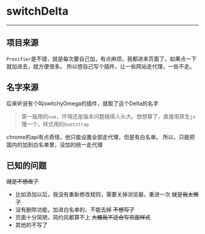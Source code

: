 # switchDelta

---------------------
## 项目来源
`Proxifier`是不错，就是每次要自己加，有点麻烦，我都进来页面了，如果点一下就加进去，就方便很多。
所以想自己写个插件，让一些网站走代理，一些不走。

## 名字来源
后来听说有个叫switchyOmega的插件，就取了这个Delta的名字

> 第一版用的`vue`，环境还是版本问题搞得人头大。想想算了，直接用原生`js`撸一个，样式用的`bootstrap`

chrome的api有点奇怪，他只能设置全部走代理，但是有白名单。
所以，只能把国内的加到白名单里，没加的统一走代理

## 已知的问题
~~就是不想改了~~
- 比如添加以后，我没有重新修改规则，需要关掉浏览器，重进一次 ~~就是我太懒了~~
- 没有删除功能，加进白名单的，不能去掉  ~~不想写了~~
- 页面十分简陋，简约风都算不上  ~~大概我不适合写页面样式~~
- 其他的不写了
